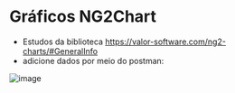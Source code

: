 # Gráficos NG2Chart
* Estudos da biblioteca https://valor-software.com/ng2-charts/#GeneralInfo
* adicione dados por meio do postman:

![image](https://user-images.githubusercontent.com/62608046/169708469-ae425412-0ceb-4c14-819f-7f61243851c1.png)
